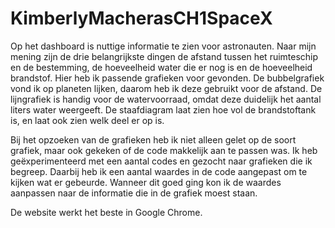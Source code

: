 # KimberlyMacherasCH1SpaceX

Op het dashboard is nuttige informatie te zien voor astronauten. Naar mijn mening zijn de drie belangrijkste dingen de afstand tussen het ruimteschip en de bestemming, de hoeveelheid water die er nog is en de hoeveelheid brandstof. Hier heb ik passende grafieken voor gevonden. De bubbelgrafiek vond ik op planeten lijken, daarom heb ik deze gebruikt voor de afstand. De lijngrafiek is handig voor de watervoorraad, omdat deze duidelijk het aantal liters water weergeeft. De staafdiagram laat zien hoe vol de brandstoftank is, en laat ook zien welk deel er op is. 

Bij het opzoeken van de grafieken heb ik niet alleen gelet op de soort grafiek, maar ook gekeken of de code makkelijk aan te passen was. Ik heb geëxperimenteerd met een aantal codes en gezocht naar grafieken die ik begreep. Daarbij heb ik een aantal waardes in de code aangepast om te kijken wat er gebeurde. Wanneer dit goed ging kon ik de waardes aanpassen naar de informatie die in de grafiek moest staan. 

De website werkt het beste in Google Chrome.
